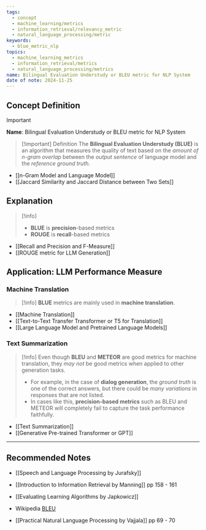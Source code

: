 ```yaml
---
tags:
  - concept
  - machine_learning/metrics
  - information_retrieval/relevancy_metric
  - natural_language_processing/metric
keywords:
  - blue_metric_nlp
topics:
  - machine_learning_metrics
  - information_retrieval/metrics
  - natural_language_processing/metrics
name: Bilingual Evaluation Understudy or BLEU metric for NLP System
date of note: 2024-11-25
---
```

## Concept Definition

>[!important]
>**Name**: Bilingual Evaluation Understudy or BLEU metric for NLP System

>[!important] Definition
>The **Bilingual Evaluation Understudy (BLUE)** is an algorithm that measures the quality of text based on the *amount of $n$-gram overlap* between the *output sentence* of language model and the *reference ground truth*.


- [[n-Gram Model and Language Model]]
- [[Jaccard Similarity and Jaccard Distance between Two Sets]]


## Explanation

>[!info]
>- **BLUE** is **precision**-based metrics
>- **ROUGE** is **recall**-based metrics

- [[Recall and Precision and F-Measure]]
- [[ROUGE metric for LLM Generation]]


## Application: LLM Performance Measure

### Machine Translation

>[!info]
>**BLUE** metrics are mainly used in **machine translation**.

- [[Machine Translation]]
- [[Text-to-Text Transfer Transformer or T5 for Translation]]
- [[Large Language Model and Pretrained Language Models]]

### Text Summarization

>[!info]
>Even though **BLEU** and **METEOR** are good metrics for machine translation, they *may not* be good metrics when applied to other generation tasks. 
>- For example, in the case of **dialog generation**, the *ground truth* is one of the correct answers, but there could be *many variations* in responses that are not listed. 
>- In cases like this, **precision-based metrics** such as BLEU and METEOR will completely fail to capture the task performance faithfully.

- [[Text Summarization]]
- [[Generative Pre-trained Transformer or GPT]]



-----------
##  Recommended Notes





- [[Speech and Language Processing by Jurafsky]]
- [[Introduction to Information Retrieval by Manning]] pp 158 - 161
- [[Evaluating Learning Algorithms by Japkowicz]]

- Wikipedia [BLEU](https://en.wikipedia.org/wiki/BLEU)

- [[Practical Natural Language Processing by Vajjala]]  pp 69 - 70